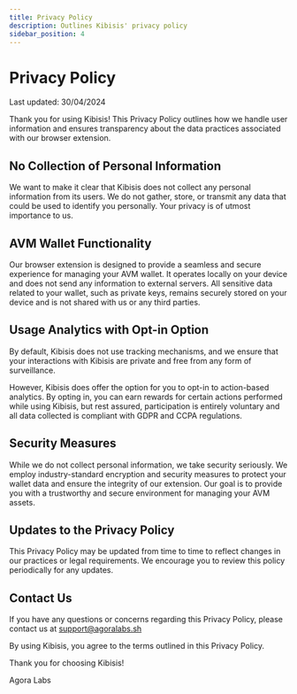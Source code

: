 ```yaml
---
title: Privacy Policy
description: Outlines Kibisis' privacy policy
sidebar_position: 4
---
```


# Privacy Policy

Last updated: 30/04/2024

Thank you for using Kibisis! This Privacy Policy outlines how we handle user information and ensures transparency about the data practices associated with our browser extension.

## No Collection of Personal Information

We want to make it clear that Kibisis does not collect any personal information from its users. We do not gather, store, or transmit any data that could be used to identify you personally. Your privacy is of utmost importance to us.

## AVM Wallet Functionality

Our browser extension is designed to provide a seamless and secure experience for managing your AVM wallet. It operates locally on your device and does not send any information to external servers. All sensitive data related to your wallet, such as private keys, remains securely stored on your device and is not shared with us or any third parties.

## Usage Analytics with Opt-in Option

By default, Kibisis does not use tracking mechanisms, and we ensure that your interactions with Kibisis are private and free from any form of surveillance.

However, Kibisis does offer the option for you to opt-in to action-based analytics. By opting in, you can earn rewards for certain actions performed while using Kibisis, but rest assured, participation is entirely voluntary and all data collected is compliant with GDPR and CCPA regulations.

## Security Measures

While we do not collect personal information, we take security seriously. We employ industry-standard encryption and security measures to protect your wallet data and ensure the integrity of our extension. Our goal is to provide you with a trustworthy and secure environment for managing your AVM assets.

## Updates to the Privacy Policy

This Privacy Policy may be updated from time to time to reflect changes in our practices or legal requirements. We encourage you to review this policy periodically for any updates.

## Contact Us

If you have any questions or concerns regarding this Privacy Policy, please contact us at [support@agoralabs.sh](mailto:support@agoralabs.sh)

By using Kibisis, you agree to the terms outlined in this Privacy Policy.

Thank you for choosing Kibisis!

Agora Labs
